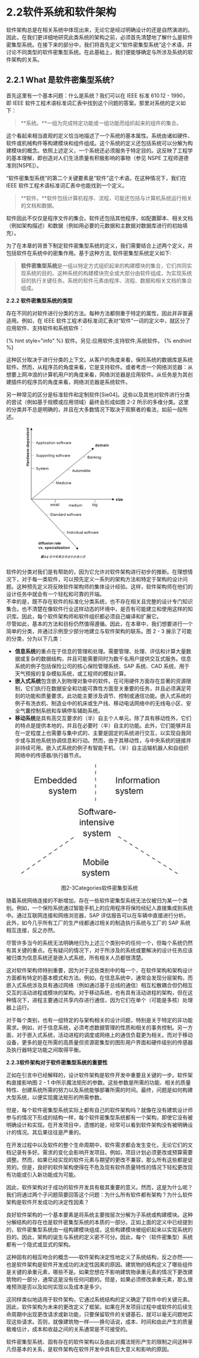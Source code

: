 # 2.2软件系统和软件架构

软件架构总是在相关系统中体现出来，无论它是经过明确设计的还是自然演进的。因此，在我们更详细地研究此类系统的架构之前，必须首先清楚地了解什么是软件密集型系统。在接下来的部分中，我们将首先定义“软件密集型系统”这个术语，并讨论不同类型的软件密集型系统。在此基础上，我们便能够确定与所涉及系统的软件架构的关系。

## 2.2.1 What 是软件密集型系统?

首先这里有一个基本问题：什么是系统？我们可以在 IEEE 标准 610.12 - 1990，即 IEEE 软件工程术语标准词汇表中找到这个问题的答案。那里对系统的定义如下：

> \*\*系统。\*\*一组为完成特定功能或一组功能而组织起来的组件的集合。

这个看起来相当直观的定义恰当地描述了一个系统的基本属性。系统由诸如硬件、软件或机械构件等构建模块和组件组成。这个系统的定义还包括系统可以分解为构建模块的概念。依照上述定义，一个系统还必须服务于特定目的。这反映了工程学的基本理解，即创造对人们生活质量有积极影响的事物（参见 NSPE 工程师道德准则\[NSPE]）。

“软件密集型系统”的第二个关键要素是“软件”这个术语。在这种情况下，我们在 IEEE 软件工程术语标准词汇表中也能找到一个定义。

> \*\*软件。\*\*软件包括计算机程序、流程，可能还包括与计算机系统运行相关的文档和数据。

软件因此不仅仅是程序文件的集合。软件还包括其他程序，如配置脚本、相关文档（例如架构描述）和数据（例如用必要的元数据和主数据对数据库进行的初始填充）。

为了在本章的背景下制定软件密集型系统的定义，我们需要结合上述两个定义，并包括软件在系统中的密集作用。基于这种方法, 软件密集型系统定义如下:

> **软件密集型系统**是一组以特定方式组织起来的构建模块的集合，它们共同实现系统的目的。这种系统的构建模块完全或大部分由软件组成，为实现系统目的执行关键任务。系统的软件元素由程序、流程、数据和相关文档的集合组成。

**2.2.2 软件密集型系统的类型**

存在不同的对软件进行分类的方法。每种方法都侧重于特定的属性，因此并非普遍适用。例如，在 IEEE 软件工程术语标准词汇表对“软件”一词的定义中，就区分了应用软件、支持软件和系统软件：

{% hint style="info" %}
软件。另见:应用软件;支持软件;系统软件。
{% endhint %}

这种区分取决于进行分类的上下文。从客户的角度来看，保险系统的数据库是系统软件。然而，从程序员的角度来看，它是支持软件。或者考虑一个网络浏览器：从想要上网冲浪的计算机用户的角度来看，网络浏览器是应用软件。从任务是为其创建插件的程序员的角度来看，网络浏览器是系统软件。

另一种常见的区分是标准软件和定制软件\[Sie04]。这些以及其他对软件进行分类的尝试（例如基于规模或应用领域）最终会形成如图 2-2 所示的多维分类。这里的分类并不总是明确的，并且在大多数情况下取决于观察者的看法，如前一段所述。

<figure><img src="../.gitbook/assets/image (1) (1) (1).png" alt="" width="301"><figcaption></figcaption></figure>

软件的分类对我们是有帮助的，因为它允许对软件架构进行初步的推断。在理想情况下，对于每一类软件，可以预先定义一系列的架构方法和特定于架构的设计问题。这种预先定义将反映软件架构师的集体设计经验。这样，软件架构师在他们的设计任务中就会有一个轻松和可靠的开端。
\
不幸的是，既不存在软件的标准化分类系统，也不存在相关且完整的设计专门知识集合。也不清楚在像软件行业这样动态的环境中，是否有可能建立和使用这样的知识库。因此，每个软件架构师和软件组织都必须自己编译和扩展它。
\
尽管如此，基本的方法和目标仍然值得遵循。因此，在本章中，我们想要进行一个简单的分类，并通过示例至少部分地建立与软件架构的联系。图 2 - 3 展示了可能的分类，分为以下几类：

* **信息系统**的重点在于信息的管理和处理。需要管理、处理、评估和计算大量数据或复杂的数据结构，并且可能需要同时为数千名用户提供交互式服务。信息系统的例子包括保险公司的核心保险管理系统、SAP 系统、CAD 系统、用于天气预报的复杂模拟系统，或工程师的模拟计算。
* **嵌入式系统**包含嵌入到物理对象中的软件。在可用硬件方面存在显著的资源限制，它们执行在数据安全和功能可靠性方面至关重要的任务，并且必须满足苛刻的功能和质量要求。此功能主要涉及调节、控制或通信功能。嵌入式系统的例子有洗衣机、制造业中的机床或生产线、移动电话网络中的无线电小区、安全气囊控制系统和车辆停车辅助系统。
* **移动系统**是具有高交互要求的（半）自主个人单元。除了具有移动性外，它们的特点是提供本地的，并且在必要时（半）自主的功能。此外，它们能够并且在一定程度上也需要与集中式的、主要是固定的系统进行交互，以实现自我同步或与其他系统协调信息和行动。然而，由于其移动性，与中央系统的链接并非持续可用。嵌入式系统的例子有智能手机、（半）自主运输机器人和自组织网络中的传感器/执行器节点。

<figure><img src="../.gitbook/assets/image.png" alt=""><figcaption></figcaption></figure>

<p align="center">图2-3Categories软件密集型系统</p>

随着系统网络连接的不断增加，存在一些软件密集型系统无法仅被归为某一个类别。例如，一个保险系统通过智能手机上的应用程序将保险经纪人直接集成到系统中。通过互联网连接和网络浏览器，SAP 评估报告可以在车辆中直接进行分析。此外，如今几乎所有工厂的生产线都通过相关的制造执行系统与工厂的 SAP 系统相互连接，反之亦然。

尽管许多当今的系统无法明确地归为上述三个类别中的任何一个，但每个系统仍然有其关键的重点。在有疑问的情况下，对于所涉及的系统或要解决的设计任务应该被归类为信息系统还是嵌入式系统，所有相关人员都很清楚。

这对软件架构师特别重要，因为对于这些类别中的每一个，在软件架构和架构设计方面都有特定的基本模式和方法。例如，在信息系统中，通常会发现分层架构，而嵌入式系统涉及具有通过网络（例如通过基于总线的通信）相互松散耦合但仍相互交互的活动进程或模块的架构。对于移动系统，也有具有活动进程的架构，但在这种情况下，进程主要通过共享内存进行通信，因为它们在单个（可能是多核）处理器上运行。

对于每个类别，也有一组特定的与架构相关的设计问题，特别是关于特定的非功能需求。例如，对于信息系统，必须考虑数据管理的性质和相关的事务控制。另一方面，对于嵌入式系统，活动进程的调度或网络上的通信负载更为相关。而对于移动设备，更多的是在所需的高质量但资源密集型的图形用户界面和硬件级别的传感器及执行器特定功能之间取得平衡。

**2.2.3软件架构对于软件密集型系统的重要性**

正如在引言中已经解释的，设计软件架构是软件开发中重要且关键的一步。软件架构直接影响图 2 - 1 中所示魔法矩形的参数。这些参数是所需的功能、相关的质量特性、创建系统所需的努力以及系统能够部署所需的时间。最终，问题是如何构建大型系统，以便实现魔法矩形的所需参数。


但是，每个软件密集型系统实际上都有自己的软件架构吗？就像在没有建筑设计师参与的情况下形成的结构一样，每个软件密集型系统都有一个架构，即使它没有被明确设计和实现。在开发项目中，遗憾的是，经常可以看到软件架构没有被明确设计的情况。其后果往往是严重的。


在开发过程中以及软件的整个生命周期中，软件需求都会发生变化，无论它们的文档记录有多好。需求的变化会影响开发项目。例如，项目计划必须更改或预算需要调整。然而，如果已经实现的软件元素与期望的更改不兼容，那么所有这些都是徒劳的。但是，良好的软件架构使得在不危及现有软件质量特性的情况下轻松更改现有功能或引入新功能成为可能。


因此，软件架构对于成功的软件开发具有极其重要的意义。然而，这是为什么呢？我们将通过两个子问题简要回答这个问题：为什么所有软件都有架构？为什么软件架构是软件开发成功的决定性因素？


良好软件架构的一个基本要素是将系统主要按层次分解为子系统或构建模块。这种分解结构的存在也是软件密集型系统的本质的一部分。正如上面的定义中已经提到的，软件密集型系统由一组构建模块组成，这些构建模块被组织起来以实现系统的目的。因此，架构的诞生与系统的定义密不可分。因此，每个（软件密集型）系统都有一个隐式或显式的架构。


这种固有的相互吻合的概念——软件架构决定性地定义了系统结构，反之亦然——也是软件架构是软件开发成功的决定性因素的原因。建筑物的结构定义了哪些组件是关键的承重元素，哪些不是。如果您想在不影响建筑物承重元素的情况下更改建筑物的一部分，通常这是没有任何问题的。但是，如果必须修改承重元素，那么很难预测是否以及如何实现以及成本是多少。


这同样类似地适用于软件架构，它通过系统结构的定义确定了软件中的关键元素。因此，软件架构为未来的更改定义了框架。如果在开发项目过程中或软件的后续生命周期中出现更改请求或新功能，只要保留软件的关键基石，就可以毫无问题地实现这些请求。否则，就像建筑物一样——换句话说，成本、时间和由此产生的质量极难估计，成本和收益之间的关系通常是不可接受的。


软件密集型系统、固有存在的软件架构以及由此对魔法矩形产生的限制之间这种平凡但基本的关系，是软件架构在软件开发中具有巨大意义和影响的原因。


